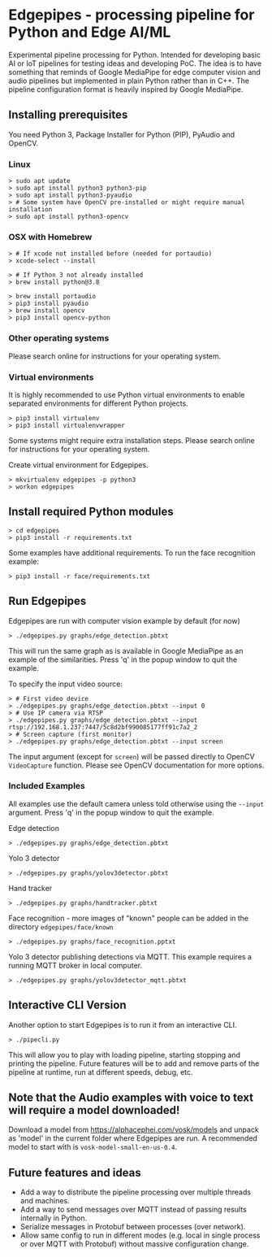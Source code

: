 # Edgepipes - processing pipeline for Python and Edge AI/ML

Experimental pipeline processing for Python. Intended for developing basic AI or IoT pipelines for testing ideas and developing PoC. The idea is to have something that reminds of Google MediaPipe for edge computer vision and audio pipelines but implemented in plain Python rather than in C++. The pipeline configuration format is heavily inspired by Google MediaPipe.

## Installing prerequisites

You need Python 3, Package Installer for Python (PIP), PyAudio and OpenCV.

### Linux

```
> sudo apt update
> sudo apt install python3 python3-pip
> sudo apt install python3-pyaudio
> # Some system have OpenCV pre-installed or might require manual installation
> sudo apt install python3-opencv
```

### OSX with Homebrew

```
> # If xcode not installed before (needed for portaudio)
> xcode-select --install

> # If Python 3 not already installed
> brew install python@3.8

> brew install portaudio
> pip3 install pyaudio
> brew install opencv
> pip3 install opencv-python
```

### Other operating systems

Please search online for instructions for your operating system.

### Virtual environments

It is highly recommended to use Python virtual environments to enable separated environments for different Python projects.

```
> pip3 install virtualenv
> pip3 install virtualenvwrapper
```
Some systems might require extra installation steps. Please search online for instructions for your operating system.

Create virtual environment for Edgepipes.

```
> mkvirtualenv edgepipes -p python3
> workon edgepipes
```

## Install required Python modules

```
> cd edgepipes
> pip3 install -r requirements.txt
```

Some examples have additional requirements. To run the face recognition example:
```
> pip3 install -r face/requirements.txt
```

## Run Edgepipes

Edgepipes are run with computer vision example by default (for now)
```
> ./edgepipes.py graphs/edge_detection.pbtxt
```

This will run the same graph as is available in Google MediaPipe as an example of the similarities.
Press 'q' in the popup window to quit the example.

To specify the input video source:
```
> # First video device
> ./edgepipes.py graphs/edge_detection.pbtxt --input 0
> # Use IP camera via RTSP
> ./edgepipes.py graphs/edge_detection.pbtxt --input rtsp://192.168.1.237:7447/5c8d2bf990085177ff91c7a2_2
> # Screen capture (first monitor)
> ./edgepipes.py graphs/edge_detection.pbtxt --input screen
```
The input argument (except for `screen`) will be passed directly to OpenCV `VideoCapture` function. Please see OpenCV documentation for more options.

### Included Examples

All examples use the default camera unless told otherwise using the `--input` argument.
Press 'q' in the popup window to quit the example.

Edge detection
```
> ./edgepipes.py graphs/edge_detection.pbtxt
```
Yolo 3 detector
```
> ./edgepipes.py graphs/yolov3detector.pbtxt
```
Hand tracker
```
> ./edgepipes.py graphs/handtracker.pbtxt
```
Face recognition - more images of "known" people can be added in the directory `edgepipes/face/known`
```
> ./edgepipes.py graphs/face_recognition.pptxt
```

Yolo 3 detector publishing detections via MQTT. This example requires a running MQTT broker in local computer.
```
> ./edgepipes.py graphs/yolov3detector_mqtt.pbtxt
```

## Interactive CLI Version
Another option to start Edgepipes is to run it from an interactive CLI.
```
> ./pipecli.py
```

This will allow you to play with loading pipeline, starting stopping and printing the pipeline. Future features will be to add and remove parts of the pipeline at runtime, run at different speeds, debug, etc.

## Note that the Audio examples with voice to text will require a model downloaded!
Download a model from https://alphacephei.com/vosk/models and unpack as 'model' in the current folder where Edgepipes are run.
A recommended model to start with is `vosk-model-small-en-us-0.4`.

## Future features and ideas
* Add a way to distribute the pipeline processing over multiple threads and machines.
* Add a way to send messages over MQTT instead of passing results internally in Python.
* Serialize messages in Protobuf between processes (over network).
* Allow same config to run in different modes (e.g. local in single process or over MQTT with Protobuf) without
massive configuration change.
